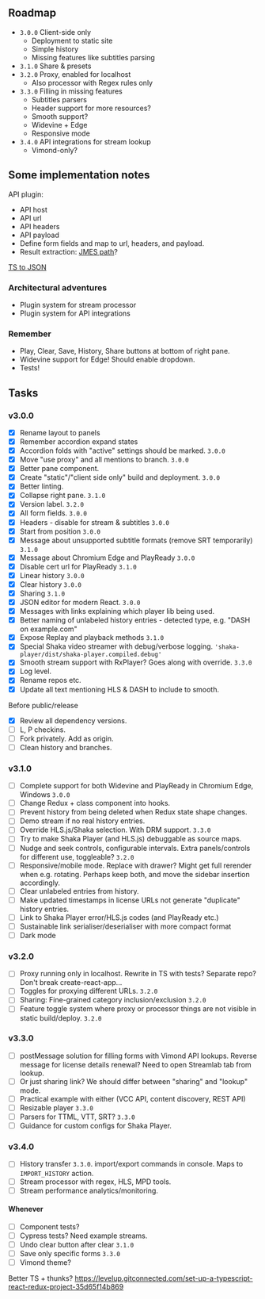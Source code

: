 
## Roadmap

* `3.0.0` Client-side only
  * Deployment to static site
  * Simple history
  * Missing features like subtitles parsing
* `3.1.0` Share & presets
* `3.2.0` Proxy, enabled for localhost
  * Also processor with Regex rules only
* `3.3.0` Filling in missing features
  * Subtitles parsers
  * Header support for more resources?
  * Smooth support?
  * Widevine + Edge
  * Responsive mode
* `3.4.0` API integrations for stream lookup
  * Vimond-only?

## Some implementation notes

API plugin:

* API host
* API url
* API headers
* API payload
* Define form fields and map to url, headers, and payload.
* Result extraction: [JMES path](http://jmespath.org/)?

[TS to JSON](https://github.com/YousefED/typescript-json-schema)

### Architectural adventures

* Plugin system for stream processor
* Plugin system for API integrations

### Remember

* Play, Clear, Save, History, Share buttons at bottom of right pane.
* Widevine support for Edge! Should enable dropdown.
* Tests!

## Tasks

### v3.0.0

* [x] Rename layout to panels
* [x] Remember accordion expand states
* [x] Accordion folds with "active" settings should be marked. `3.0.0`
* [x] Move "use proxy" and all mentions to branch. `3.0.0`
* [x] Better pane component.
* [x] Create "static"/"client side only" build and deployment. `3.0.0`
* [x] Better linting.
* [x] Collapse right pane.  `3.1.0`
* [x] Version label. `3.2.0`
* [x] All form fields. `3.0.0`
* [x] Headers - disable for stream & subtitles `3.0.0`
* [x] Start from position `3.0.0`
* [x] Message about unsupported subtitle formats (remove SRT temporarily) `3.1.0`
* [x] Message about Chromium Edge and PlayReady `3.0.0`
* [x] Disable cert url for PlayReady `3.1.0`
* [x] Linear history `3.0.0`
* [x] Clear history `3.0.0`
* [x] Sharing `3.1.0`
* [x] JSON editor for modern React. `3.0.0`
* [x] Messages with links explaining which player lib being used.
* [x] Better naming of unlabeled history entries - detected type, e.g. "DASH on example.com"
* [x] Expose Replay and playback methods `3.1.0`
* [x] Special Shaka video streamer with debug/verbose logging. `'shaka-player/dist/shaka-player.compiled.debug'`
* [x] Smooth stream support with RxPlayer? Goes along with override. `3.3.0`
* [x] Log level.
* [x] Rename repos etc.
* [x] Update all text mentioning HLS & DASH to include to smooth.

Before public/release

* [x] Review all dependency versions.
* [ ] L, P checkins.
* [ ] Fork privately. Add as origin.
* [ ] Clean history and branches.

### v3.1.0

* [ ] Complete support for both Widevine and PlayReady in Chromium Edge, Windows `3.0.0`
* [ ] Change Redux + class component into hooks.
* [ ] Prevent history from being deleted when Redux state shape changes.
* [ ] Demo stream if no real history entries.
* [ ] Override HLS.js/Shaka selection. With DRM support. `3.3.0`
* [ ] Try to make Shaka Player (and HLS.js) debuggable as source maps.
* [ ] Nudge and seek controls, configurable intervals. Extra panels/controls for different use, toggleable? `3.2.0`
* [ ] Responsive/mobile mode. Replace with drawer? Might get full rerender when e.g. rotating. Perhaps keep both, and move the sidebar insertion accordingly.
* [ ] Clear unlabeled entries from history.
* [ ] Make updated timestamps in license URLs not generate "duplicate" history entries.
* [ ] Link to Shaka Player error/HLS.js codes (and PlayReady etc.)
* [ ] Sustainable link serialiser/deserialiser with more compact format
* [ ] Dark mode

### v3.2.0

* [ ] Proxy running only in localhost. Rewrite in TS with tests? Separate repo? Don't break create-react-app...
* [ ] Toggles for proxying different URLs. `3.2.0`
* [ ] Sharing: Fine-grained category inclusion/exclusion `3.2.0`
* [ ] Feature toggle system where proxy or processor things are not visible in static build/deploy. `3.2.0`

### v3.3.0

* [ ] postMessage solution for filling forms with Vimond API lookups. Reverse message for license details renewal? Need to open Streamlab tab from lookup.
* [ ] Or just sharing link? We should differ between "sharing" and "lookup" mode.
* [ ] Practical example with either (VCC API, content discovery, REST API)
* [ ] Resizable player `3.3.0`
* [ ] Parsers for TTML, VTT, SRT? `3.3.0`
* [ ] Guidance for custom configs for Shaka Player.

### v3.4.0

* [ ] History transfer `3.3.0`. import/export commands in console. Maps to `IMPORT_HISTORY` action.
* [ ] Stream processor with regex, HLS, MPD tools.
* [ ] Stream performance analytics/monitoring.

#### Whenever

* [ ] Component tests?
* [ ] Cypress tests? Need example streams.
* [ ] Undo clear button after clear `3.1.0`
* [ ] Save only specific forms `3.3.0`
* [ ] Vimond theme?

Better TS + thunks?
https://levelup.gitconnected.com/set-up-a-typescript-react-redux-project-35d65f14b869

